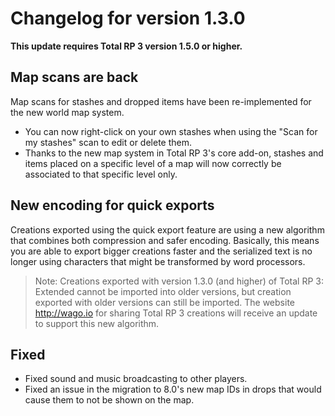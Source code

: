 # Changelog for version 1.3.0

**This update requires Total RP 3 version 1.5.0 or higher.**

## Map scans are back

Map scans for stashes and dropped items have been re-implemented for the new world map system.

- You can now right-click on your own stashes when using the "Scan for my stashes" scan to edit or delete them.
- Thanks to the new map system in Total RP 3's core add-on, stashes and items placed on a specific level of a map will now correctly be associated to that specific level only.

## New encoding for quick exports

Creations exported using the quick export feature are using a new algorithm that combines both compression and safer encoding. Basically, this means you are able to export bigger creations faster and the serialized text is no longer using characters that might be transformed by word processors.

> Note: Creations exported with version 1.3.0 (and higher) of Total RP 3: Extended cannot be imported into older versions, but creation exported with older versions can still be imported. The website http://wago.io for sharing Total RP 3 creations will receive an update to support this new algorithm.

## Fixed

- Fixed sound and music broadcasting to other players.
- Fixed an issue in the migration to 8.0's new map IDs in drops that would cause them to not be shown on the map.
